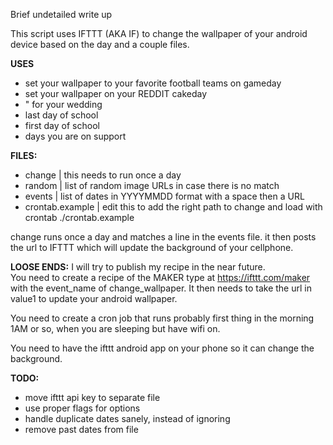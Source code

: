Brief undetailed write up

This script uses IFTTT (AKA IF) to change the wallpaper of your android device based on the day and a couple files.

**USES**
* set your wallpaper to your favorite football teams on gameday
* set your wallpaper on your REDDIT cakeday
* " for your wedding
* last day of school
* first day of school
* days you are on support

**FILES:**
* change | this needs to run once a day  
* random | list of random image URLs in case there is no match  
* events | list of dates in YYYYMMDD format with a space then a URL  
* crontab.example | edit this to add the right path to change and load with crontab ./crontab.example

change runs once a day and matches a line in the events file. it then posts the url to IFTTT which will update the background of your cellphone.

**LOOSE ENDS:**
I will try to publish my recipe in the near future.  
You need to create a recipe of the MAKER type at https://ifttt.com/maker with the event_name of change_wallpaper. It then needs to take the url in value1 to update your android wallpaper.

You need to create a cron job that runs probably first thing in the morning 1AM or so, when you are sleeping but have wifi on.

You need to have the ifttt android app on your phone so it can change the background.

**TODO:**
* move ifttt api key to separate file
* use proper flags for options
* handle duplicate dates sanely, instead of ignoring 
* remove past dates from file
